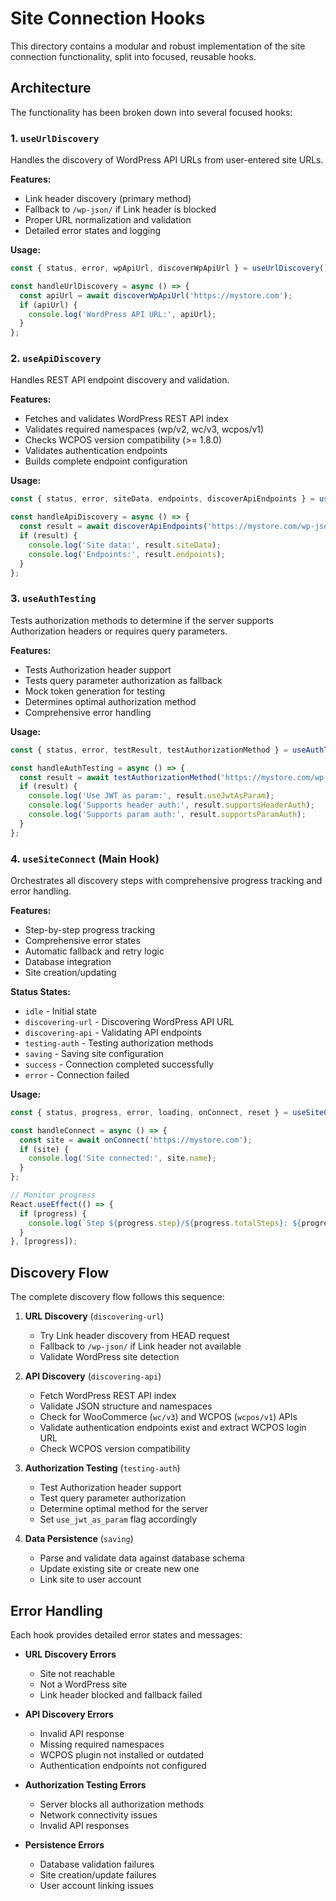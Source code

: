 # Site Connection Hooks

This directory contains a modular and robust implementation of the site connection functionality, split into focused, reusable hooks.

## Architecture

The functionality has been broken down into several focused hooks:

### 1. `useUrlDiscovery`
Handles the discovery of WordPress API URLs from user-entered site URLs.

**Features:**
- Link header discovery (primary method)
- Fallback to `/wp-json/` if Link header is blocked
- Proper URL normalization and validation
- Detailed error states and logging

**Usage:**
```typescript
const { status, error, wpApiUrl, discoverWpApiUrl } = useUrlDiscovery();

const handleUrlDiscovery = async () => {
  const apiUrl = await discoverWpApiUrl('https://mystore.com');
  if (apiUrl) {
    console.log('WordPress API URL:', apiUrl);
  }
};
```

### 2. `useApiDiscovery`
Handles REST API endpoint discovery and validation.

**Features:**
- Fetches and validates WordPress REST API index
- Validates required namespaces (wp/v2, wc/v3, wcpos/v1)
- Checks WCPOS version compatibility (>= 1.8.0)
- Validates authentication endpoints
- Builds complete endpoint configuration

**Usage:**
```typescript
const { status, error, siteData, endpoints, discoverApiEndpoints } = useApiDiscovery();

const handleApiDiscovery = async () => {
  const result = await discoverApiEndpoints('https://mystore.com/wp-json/');
  if (result) {
    console.log('Site data:', result.siteData);
    console.log('Endpoints:', result.endpoints);
  }
};
```

### 3. `useAuthTesting`
Tests authorization methods to determine if the server supports Authorization headers or requires query parameters.

**Features:**
- Tests Authorization header support
- Tests query parameter authorization as fallback
- Mock token generation for testing
- Determines optimal authorization method
- Comprehensive error handling

**Usage:**
```typescript
const { status, error, testResult, testAuthorizationMethod } = useAuthTesting();

const handleAuthTesting = async () => {
  const result = await testAuthorizationMethod('https://mystore.com/wp-json/wcpos/v1/');
  if (result) {
    console.log('Use JWT as param:', result.useJwtAsParam);
    console.log('Supports header auth:', result.supportsHeaderAuth);
    console.log('Supports param auth:', result.supportsParamAuth);
  }
};
```

### 4. `useSiteConnect` (Main Hook)
Orchestrates all discovery steps with comprehensive progress tracking and error handling.

**Features:**
- Step-by-step progress tracking
- Comprehensive error states
- Automatic fallback and retry logic
- Database integration
- Site creation/updating

**Status States:**
- `idle` - Initial state
- `discovering-url` - Discovering WordPress API URL
- `discovering-api` - Validating API endpoints
- `testing-auth` - Testing authorization methods
- `saving` - Saving site configuration
- `success` - Connection completed successfully
- `error` - Connection failed

**Usage:**
```typescript
const { status, progress, error, loading, onConnect, reset } = useSiteConnect();

const handleConnect = async () => {
  const site = await onConnect('https://mystore.com');
  if (site) {
    console.log('Site connected:', site.name);
  }
};

// Monitor progress
React.useEffect(() => {
  if (progress) {
    console.log(`Step ${progress.step}/${progress.totalSteps}: ${progress.message}`);
  }
}, [progress]);
```

## Discovery Flow

The complete discovery flow follows this sequence:

1. **URL Discovery** (`discovering-url`)
   - Try Link header discovery from HEAD request
   - Fallback to `/wp-json/` if Link header not available
   - Validate WordPress site detection

2. **API Discovery** (`discovering-api`)
   - Fetch WordPress REST API index
   - Validate JSON structure and namespaces
   - Check for WooCommerce (`wc/v3`) and WCPOS (`wcpos/v1`) APIs
   - Validate authentication endpoints exist and extract WCPOS login URL
   - Check WCPOS version compatibility

3. **Authorization Testing** (`testing-auth`)
   - Test Authorization header support
   - Test query parameter authorization
   - Determine optimal method for the server
   - Set `use_jwt_as_param` flag accordingly

4. **Data Persistence** (`saving`)
   - Parse and validate data against database schema
   - Update existing site or create new one
   - Link site to user account

## Error Handling

Each hook provides detailed error states and messages:

- **URL Discovery Errors**
  - Site not reachable
  - Not a WordPress site
  - Link header blocked and fallback failed

- **API Discovery Errors**
  - Invalid API response
  - Missing required namespaces
  - WCPOS plugin not installed or outdated
  - Authentication endpoints not configured

- **Authorization Testing Errors**
  - Server blocks all authorization methods
  - Network connectivity issues
  - Invalid API responses

- **Persistence Errors**
  - Database validation failures
  - Site creation/update failures
  - User account linking issues